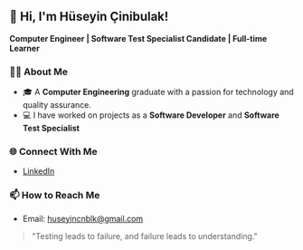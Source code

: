 ## 👋 Hi, I'm Hüseyin Çinibulak!  
**Computer Engineer | Software Test Specialist Candidate | Full-time Learner**

### 🧑‍💻 About Me  
- 🎓 A **Computer Engineering** graduate with a passion for technology and quality assurance.  
- 💻 I have worked on projects as a **Software Developer** and **Software Test Specialist**

### 🌐 Connect With Me  
- [LinkedIn](https://www.linkedin.com/in/h%C3%BCseyin-%C3%A7inibulak-077466202/)


### 📫 How to Reach Me  
- Email: huseyincnblk@gmail.com  

> "Testing leads to failure, and failure leads to understanding."


<!--
**hsyncnblk/hsyncnblk** is a ✨ _special_ ✨ repository because its `README.md` (this file) appears on your GitHub profile.

Here are some ideas to get you started:

- 🔭 I’m currently working on ...
- 🌱 I’m currently learning ...
- 👯 I’m looking to collaborate on ...
- 🤔 I’m looking for help with ...
- 💬 Ask me about ...
- 📫 How to reach me: ...
- 😄 Pronouns: ...
- ⚡ Fun fact: ...
-->

